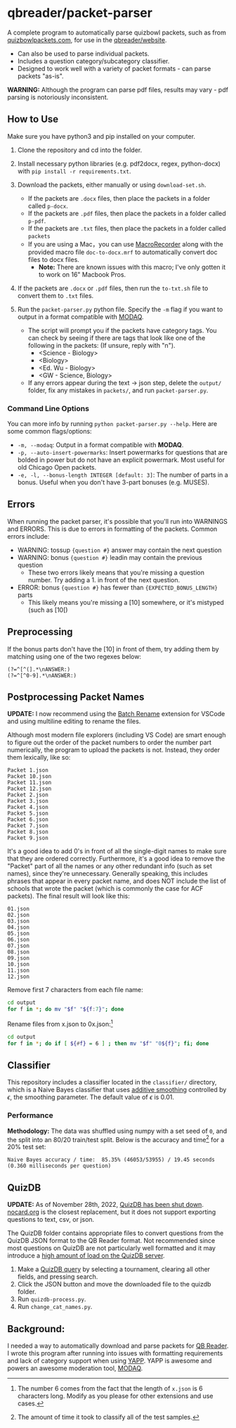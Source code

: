 # qbreader/packet-parser

A complete program to automatically parse quizbowl packets, such as from [quizbowlpackets.com](https://quizbowlpackets.com/), for use in the [qbreader/website](https://github.com/qbreader/website).

- Can also be used to parse individual packets.
- Includes a question category/subcategory classifier.
- Designed to work well with a variety of packet formats - can parse packets "as-is".

**WARNING:** Although the program can parse pdf files, results may vary - pdf parsing is notoriously inconsistent.

## How to Use

Make sure you have python3 and pip installed on your computer.

1. Clone the repository and cd into the folder.
2. Install necessary python libraries (e.g. pdf2docx, regex, python-docx) with `pip install -r requirements.txt`.
3. Download the packets, either manually or using `download-set.sh`.

   - If the packets are `.docx` files, then place the packets in a folder called `p-docx`.
   - If the packets are `.pdf` files, then place the packets in a folder called `p-pdf`.
   - If the packets are `.txt` files, then place the packets in a folder called `packets`
   - If you are using a Mac，you can use [MacroRecorder](https://www.macrorecorder.com/) along with the provided macro file `doc-to-docx.mrf` to automatically convert doc files to docx files.
     - **Note:** There are known issues with this macro; I've only gotten it to work on 16" Macbook Pros.

4. If the packets are `.docx` or `.pdf` files, then run the `to-txt.sh` file to convert them to `.txt` files.
5. Run the `packet-parser.py` python file.
   Specify the `-m` flag if you want to output in a format compatible with [MODAQ](https://github.com/alopezlago/MODAQ).
   - The script will prompt you if the packets have category tags.
     You can check by seeing if there are tags that look like one of the following in the packets:
     (If unsure, reply with "n").
     - \<Science - Biology\>
     - \<Biology\>
     - \<Ed. Wu - Biology\>
     - \<GW - Science, Biology\>
   - If any errors appear during the text -> json step, delete the `output/` folder, fix any mistakes in `packets/`, and run `packet-parser.py`.

### Command Line Options

You can more info by running `python packet-parser.py --help`.
Here are some common flags/options:

- `-m, --modaq`:
  Output in a format compatible with **MODAQ**.
- `-p, --auto-insert-powermarks`:
  Insert powermarks for questions that are bolded in power but do not have an explicit powermark.
  Most useful for old Chicago Open packets.
- `-e, -l, --bonus-length INTEGER [default: 3]`:
  The number of parts in a bonus.
  Useful when you don't have 3-part bonuses (e.g. MUSES).

## Errors

When running the packet parser, it's possible that you'll run into WARNINGS and ERRORS. This is due to errors in formatting of the packets. Common errors include:

- WARNING: tossup `{question #}` answer may contain the next question
- WARNING: bonus `{question #}` leadin may contain the previous question
  - These two errors likely means that you're missing a question number. Try adding a 1. in front of the next question.
- ERROR: bonus `{question #}` has fewer than `{EXPECTED_BONUS_LENGTH}` parts
  - This likely means you're missing a [10] somewhere, or it's mistyped (such as [10[)

## Preprocessing

If the bonus parts don't have the [10] in front of them, try adding them by matching using one of the two regexes below:

```re
(?=^[^(].*\nANSWER:)
(?=^[^0-9].*\nANSWER:)
```

## Postprocessing Packet Names

**UPDATE:** I now recommend using the [Batch Rename](https://marketplace.visualstudio.com/items?itemName=JannisX11.batch-rename-extension) extension for VSCode and using multiline editing to rename the files.

Although most modern file explorers (including VS Code) are smart enough to figure out the order of the packet numbers to order the number part numerically, the program to upload the packets is not.
Instead, they order them lexically, like so:

```
Packet 1.json
Packet 10.json
Packet 11.json
Packet 12.json
Packet 2.json
Packet 3.json
Packet 4.json
Packet 5.json
Packet 6.json
Packet 7.json
Packet 8.json
Packet 9.json
```

It's a good idea to add 0's in front of all the single-digit names to make sure that they are ordered correctly.
Furthermore, it's a good idea to remove the "Packet" part of all the names or any other redundant info (such as set names), since they're unnecessary.
Generally speaking, this includes phrases that appear in every packet name, and does NOT include the list of schools that wrote the packet (which is commonly the case for ACF packets).
The final result will look like this:

```
01.json
02.json
03.json
04.json
05.json
06.json
07.json
08.json
09.json
10.json
11.json
12.json
```

Remove first 7 characters from each file name:

```bash
cd output
for f in *; do mv "$f" "${f:7}"; done
```

Rename files from x.json to 0x.json:[^1]

```bash
cd output
for f in *; do if [ ${#f} = 6 ] ; then mv "$f" "0${f}"; fi; done
```

## Classifier

This repository includes a classifier located in the `classifier/` directory, which is a Naive Bayes classifier that uses [additive smoothing](https://en.wikipedia.org/wiki/Additive_smoothing) controlled by $\epsilon$, the smoothing parameter.
The default value of $\epsilon$ is $0.01$.

### Performance

**Methodology:** The data was shuffled using numpy with a set seed of `0`, and the split into an 80/20 train/test split.
Below is the accuracy and time[^2] for a 20% test set:

```
Naive Bayes accuracy / time:  85.35% (46053/53955) / 19.45 seconds (0.360 milliseconds per question)
```

## QuizDB

**UPDATE:** As of November 28th, 2022, [QuizDB has been shut down](https://hsquizbowl.org/forums/viewtopic.php?t=26489).
[nocard.org](https://nocard.org) is the closest replacement, but it does not support exporting questions to text, csv, or json.

The QuizDB folder contains appropriate files to convert questions from the QuizDB JSON format to the QB Reader format.
Not recommended since most questions on QuizDB are not particularly well formatted and it may introduce a [high amount of load on the QuizDB server](https://www.quizdb.org/about#:~:text=%5BNOT%20RECOMMENDED%20EXCEPT,year%2C%20or%20tournament.).

1. Make a [QuizDB query](https://www.quizdb.org/) by selecting a tournament, clearing all other fields, and pressing search.
2. Click the JSON button and move the downloaded file to the quizdb folder.
3. Run `quizdb-process.py`.
4. Run `change_cat_names.py`.

## Background:

I needed a way to automatically download and parse packets for [QB Reader](https://www.qbreader.org/).
I wrote this program after running into issues with formatting requirements and lack of category support when using [YAPP](https://github.com/alopezlago/YetAnotherPacketParser).
YAPP is awesome and powers an awesome moderation tool, [MODAQ](https://www.quizbowlreader.com/demo.html).

[^1]: The number 6 comes from the fact that the length of `x.json` is 6 characters long. Modify as you please for other extensions and use cases.
[^2]: The amount of time it took to classify all of the test samples.

